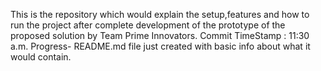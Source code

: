 This is the repository which would explain the setup,features and how to run the project after complete development of the prototype of the proposed solution by Team Prime Innovators. 
Commit TimeStamp : 11:30 a.m. Progress- README.md file just created with basic info about what it would contain.
